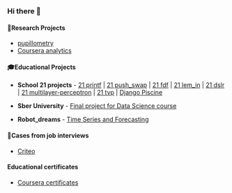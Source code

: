 ### Hi there 👋

<!--
**vladdez/vladdez** is a ✨ _special_ ✨ repository because its `README.md` (this file) appears on your GitHub profile.

Here are some ideas to get you started:

- 🔭 I’m currently working on ...
- 🌱 I’m currently learning ...
- 👯 I’m looking to collaborate on ...
- 🤔 I’m looking for help with ...
- 💬 Ask me about ...
- 📫 How to reach me: ...
- 😄 Pronouns: ...
- ⚡ Fun fact: ...
-->

#### 🔬Research Projects
- [pupillometry](https://github.com/vladdez/Pupillomerty-Project)
- [Coursera analytics](https://github.com/vladdez/HSE_MOOC_forums_analytics)

#### 🎓Educational Projects
- **School 21 projects** - [21 printf](https://github.com/vladdez/ft_printf)
| [21 push_swap](https://github.com/vladdez/push_swap)
| [21 fdf](https://github.com/vladdez/fdf)
| [21 lem_in](https://github.com/vladdez/lem-in)
| [21 dslr](https://github.com/vladdez/dslr)
| [21 multilayer-perceptron](https://github.com/vladdez/multilayer_perceptron)
| [21 tvp](https://github.com/vladdez/total-perspective-vortex)
| [Django Piscine](https://github.com/vladdez/Django-Piscine)

- **Sber University** - [Final project for Data Science course](https://github.com/vladdez/project_for_Sber_University)
- **Robot_dreams** - [Time Series and Forecasting](https://github.com/vladdez/RD_forscasting)

#### 👔Cases from job interviews
- [Criteo](https://github.com/vladdez/Criteo_case)

#### Educational certificates
- [Coursera certificates](https://github.com/vladdez/MOOC_certeficates)
